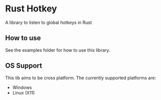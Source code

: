 # Rust Hotkey

A library to listen to global hotkeys in Rust

## How to use

See the examples folder for how to use this library.

## OS Support

This lib aims to be cross platform. The currently supported platforms are:

- Windows
- Linux (X11)
